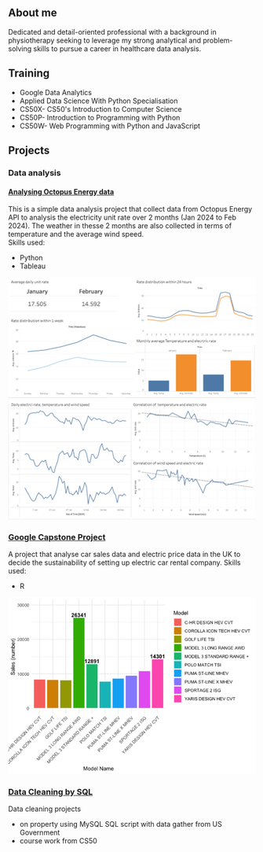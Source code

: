 ## About me
Dedicated and detail-oriented professional with a background in physiotherapy seeking to leverage my strong analytical and problem-solving skills to pursue a career in healthcare data analysis.

## Training
- Google Data Analytics
- Applied Data Science With Python Specialisation
- CS50X- CS50's Introduction to Computer Science
- CS50P- Introduction to Programming with Python
- CS50W- Web Programming with Python and JavaScript

## Projects
### Data analysis
#### [Analysing Octopus Energy data](https://github.com/jasonfung10/Octopus-Energy)

This is a simple data analysis project that collect data from Octopus Energy API to analysis the electricity unit rate over 2 months (Jan 2024 to Feb 2024).
The weather in thesse 2 months are also collected in terms of temperature and the average wind speed.\
Skills used:
- Python
- Tableau

![Unit rate detials for Jan - Feb 2024](https://github.com/jasonfung10/Octopus-Energy/raw/main/Unit_rate.png)
![Unit rate vs weather for Jan - Feb 2024](https://github.com/jasonfung10/Octopus-Energy/raw/main/Weathe_VS_Unit_Rate.png)

### [Google Capstone Project](https://github.com/jasonfung10/Car_sales_UK_2022/blob/main/Report%20V1.Rmd)

A project that analyse car sales data and electric price data in the UK to decide the sustainability of setting up electric car rental company.
Skills used:
- R

![Top 10 car model in 2021](https://github.com/jasonfung10/Car_sales_UK_2022/raw/main/Report-V1_files/figure-gfm/unnamed-chunk-8-2.png)

### [Data Cleaning by SQL](https://github.com/jasonfung10/SQL)
Data cleaning projects
- on property using MySQL SQL script with data gather from US Government
- course work from CS50





